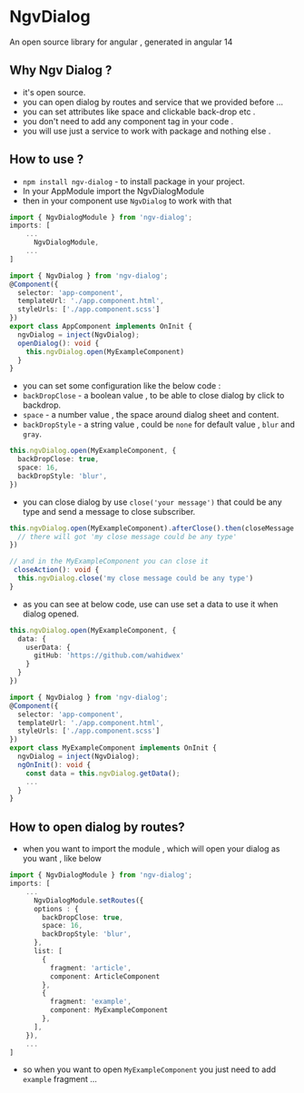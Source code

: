 # NgvDialog

An open source library for angular , generated in angular 14

## Why Ngv Dialog ?

* it's open source.
* you can open dialog by routes and service that we provided before ...
* you can set attributes like space and clickable back-drop etc .
* you don't need to add any component tag in your code .
* you will use just a service to work with package and nothing else . 


## How to use ?


* `npm install ngv-dialog` - to install package in your project.
* In your AppModule import the NgvDialogModule
* then in your component use `NgvDialog` to work with that
```ts
import { NgvDialogModule } from 'ngv-dialog';
imports: [
    ...
      NgvDialogModule,
    ...
]
```

```ts
import { NgvDialog } from 'ngv-dialog';
@Component({
  selector: 'app-component',
  templateUrl: './app.component.html',
  styleUrls: ['./app.component.scss']
})
export class AppComponent implements OnInit {
  ngvDialog = inject(NgvDialog);
  openDialog(): void {
    this.ngvDialog.open(MyExampleComponent)
  }
}

```

* you can set some configuration like the below code :
* `backDropClose` - a boolean value , to be able to close dialog by click to backdrop.
* `space` - a number value , the space around dialog sheet and content.
* `backDropStyle` - a string value , could be `none` for default value , `blur` and `gray`.

```ts
this.ngvDialog.open(MyExampleComponent, {
  backDropClose: true,
  space: 16,
  backDropStyle: 'blur',
})
```

* you can close dialog by use `close('your message')` that could be any type and send a message to close subscriber.

```ts
this.ngvDialog.open(MyExampleComponent).afterClose().then(closeMessage => {
  // there will got 'my close message could be any type'
})

// and in the MyExampleComponent you can close it
 closeAction(): void {
  this.ngvDialog.close('my close message could be any type')
}
```

* as you can see at below code, use can use set a data to use it when dialog opened.

```ts
this.ngvDialog.open(MyExampleComponent, {
  data: {
    userData: {
      gitHub: 'https://github.com/wahidwex'
    }
  }
})
```
```ts
import { NgvDialog } from 'ngv-dialog';
@Component({
  selector: 'app-component',
  templateUrl: './app.component.html',
  styleUrls: ['./app.component.scss']
})
export class MyExampleComponent implements OnInit {
  ngvDialog = inject(NgvDialog);
  ngOnInit(): void {
    const data = this.ngvDialog.getData();
    ...
  }
}
```

## How to open dialog by routes?

* when you want to import the module , which will open your dialog as you want , like below
```ts
import { NgvDialogModule } from 'ngv-dialog';
imports: [
    ...
      NgvDialogModule.setRoutes({
      options : {
        backDropClose: true,
        space: 16,
        backDropStyle: 'blur',
      },
      list: [
        {
          fragment: 'article',
          component: ArticleComponent
        },
        {
          fragment: 'example',
          component: MyExampleComponent
        },
      ],
    }),
    ...
]
```
* so when you want to open `MyExampleComponent` you just need to add `example` fragment ...
